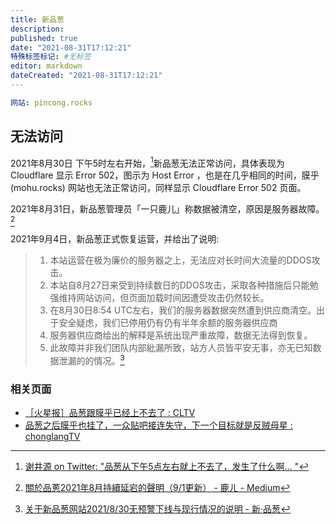 ```yaml
---
title: 新品葱
description:
published: true
date: "2021-08-31T17:12:21"
特殊标签标记: #无标签
editor: markdown
dateCreated: "2021-08-31T17:12:21"
---
```


```YAML
网站: pincong.rocks
```

## 无法访问

2021年8月30日 下午5时左右开始，[^5pm_pr]新品葱无法正常访问，具体表现为 Cloudflare 显示 Error 502，图示为 Host Error ，也是在几乎相同的时间，膜乎 (mohu.rocks) 网站也无法正常访问，同样显示 Cloudflare Error 502 页面。

[^5pm_pr]: [谢井源 on Twitter: "品葱从下午5点左右就上不去了，发生了什么啊… "](https://web.archive.org/web/20210830124153/https://twitter.com/o991jKSQVffgLQ8/status/1432321788235567108)

2021年8月31日，新品葱管理员「一只鹿儿」称数据被清空，原因是服务器故障。[^med_tr]

[^med_tr]: [關於品蔥2021年8月持續延宕的聲明（9/1更新） - 鹿ㄦ - Medium](https://medium.com/@onedeeroneroad/關於品蔥2021年8月持續延宕的聲明-9-1更新-74f9d226dd)

2021年9月4日，新品葱正式恢复运营，并给出了说明:

> 1. 本站运营在极为廉价的服务器之上，无法应对长时间大流量的DDOS攻击。  
> 2. 本站自8月27日来受到持续数日的DDOS攻击，采取各种措施后只能勉强维持网站访问，但页面加载时间因遭受攻击仍然较长。  
> 3. 在8月30日8:54 UTC左右，我们的服务器数据突然遭到供应商清空。出于安全疑虑，我们已停用仍有仍有半年余额的服务器供应商  
> 4. 服务器供应商给出的解释是系统出现严重故障，数据无法得到恢复。  
> 5. 此故障并非我们团队内部紕漏所致，站方人员皆平安无事，亦无已知数据泄漏的的情况。[^35451]

[^35451]: [关于新品葱网站2021/8/30无预警下线与现行情况的说明 - 新·品葱](https://pincong.rocks/article/35451)

### 相关页面

+ [［火星报］品葱跟膜乎已经上不去了 : CLTV](https://web.archive.org/web/20210831090437/https://old.reddit.com/r/CLTV/comments/peypxj/火星报品葱跟膜乎已经上不去了/)
+ [品葱之后膜乎也挂了，一众贴吧接连失守，下一个目标就是反贼母星 : chonglangTV](https://web.archive.org/web/20210831090409/https://old.reddit.com/r/chonglangTV/comments/pewauj/品葱之后膜乎也挂了一众贴吧接连失守下一个目标就是反贼母星/)
